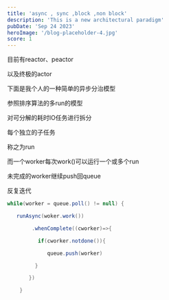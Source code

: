 ```yaml
---
title: 'async , sync ,block ,non block'
description: 'This is a new architectural paradigm'
pubDate: 'Sep 24 2023'
heroImage: '/blog-placeholder-4.jpg'
score: 1
---
```



目前有reactor、peactor

以及终极的actor



下面是我个人的一种简单的异步分治模型

参照排序算法的多run的模型

对可分解的耗时IO任务进行拆分

每个独立的子任务

称之为run

而一个worker每次work()可以运行一个或多个run

未完成的worker继续push回queue

反复迭代

```java
while(worker = queue.poll() != null) {

   runAsync(woker.work())

​        .whenComplete((cworker)=>{

​          if(cworker.notdone()){

​             queue.push(worker)

​         }

​       })

​    }
```



